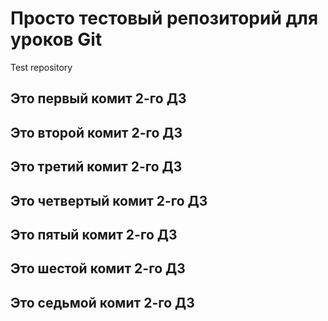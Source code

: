 # Просто тестовый репозиторий для уроков Git
Test repository

## Это первый комит 2-го ДЗ

## Это второй комит 2-го ДЗ

## Это третий комит 2-го ДЗ

## Это четвертый комит 2-го ДЗ

## Это пятый комит 2-го ДЗ

## Это шестой комит 2-го ДЗ

## Это седьмой комит 2-го ДЗ